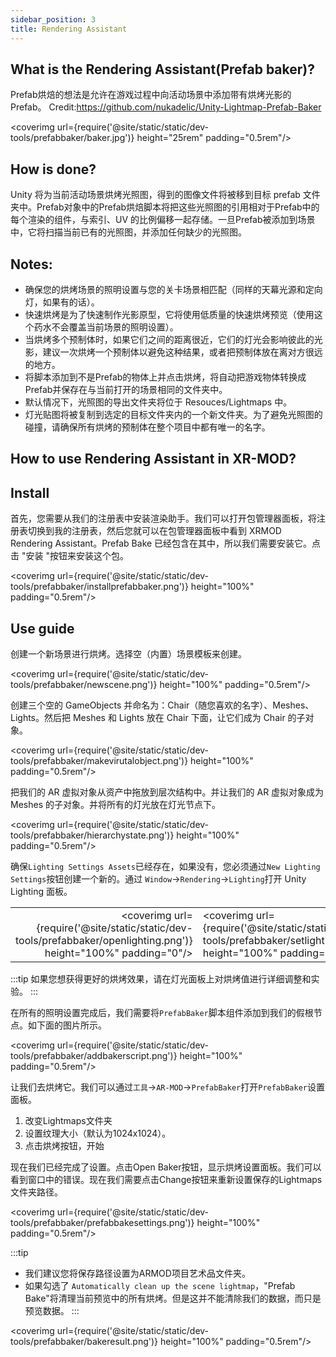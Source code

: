 ```yaml
---
sidebar_position: 3
title: Rendering Assistant
---
```


## What is the Rendering Assistant(Prefab baker)?

Prefab烘焙的想法是允许在游戏过程中向活动场景中添加带有烘烤光影的Prefab。
Credit:https://github.com/nukadelic/Unity-Lightmap-Prefab-Baker

<coverimg url={require('@site/static/static/dev-tools/prefabbaker/baker.jpg')} height="25rem" padding="0.5rem"/>

## How is done?

Unity 将为当前活动场景烘烤光照图，得到的图像文件将被移到目标 prefab 文件夹中。Prefab对象中的Prefab烘焙脚本将把这些光照图的引用相对于Prefab中的每个渲染的组件，与索引、UV 的比例偏移一起存储。一旦Prefab被添加到场景中，它将扫描当前已有的光照图，并添加任何缺少的光照图。

## Notes:

- 确保您的烘烤场景的照明设置与您的关卡场景相匹配（同样的天幕光源和定向灯，如果有的话）。
- 快速烘烤是为了快速制作光影原型，它将使用低质量的快速烘烤预览（使用这个药水不会覆盖当前场景的照明设置）。
- 当烘烤多个预制体时，如果它们之间的距离很近，它们的灯光会影响彼此的光影，建议一次烘烤一个预制体以避免这种结果，或者把预制体放在离对方很远的地方。
- 将脚本添加到不是Prefab的物体上并点击烘烤，将自动把游戏物体转换成Prefab并保存在与当前打开的场景相同的文件夹中。
- 默认情况下，光照图的导出文件夹将位于 Resouces/Lightmaps 中。
- 灯光贴图将被复制到选定的目标文件夹内的一个新文件夹。为了避免光照图的碰撞，请确保所有烘烤的预制体在整个项目中都有唯一的名字。

## How to use Rendering Assistant in XR-MOD?

## Install

首先，您需要从我们的注册表中安装渲染助手。我们可以打开包管理器面板，将注册表切换到我的注册表，然后您就可以在包管理器面板中看到 XRMOD Rendering Assistant。Prefab Bake 已经包含在其中，所以我们需要安装它。点击 "安装 "按钮来安装这个包。

<coverimg url={require('@site/static/static/dev-tools/prefabbaker/installprefabbaker.png')} height="100%" padding="0.5rem"/>

## Use guide

创建一个新场景进行烘烤。选择空（内置）场景模板来创建。

<coverimg url={require('@site/static/static/dev-tools/prefabbaker/newscene.png')} height="100%" padding="0.5rem"/>

创建三个空的 GameObjects 并命名为：Chair（随您喜欢的名字）、Meshes、Lights。然后把 Meshes 和 Lights 放在 Chair 下面，让它们成为 Chair 的子对象。

<coverimg url={require('@site/static/static/dev-tools/prefabbaker/makevirutalobject.png')} height="100%" padding="0.5rem"/>

把我们的 AR 虚拟对象从资产中拖放到层次结构中。并让我们的 AR 虚拟对象成为 Meshes 的子对象。并将所有的灯光放在灯光节点下。

<coverimg url={require('@site/static/static/dev-tools/prefabbaker/hierarchystate.png')} height="100%" padding="0.5rem"/>

确保`Lighting Settings Assets`已经存在，如果没有，您必须通过`New Lighting Settings`按钮创建一个新的。通过 `Window`->`Rendering`->`Lighting`打开 Unity Lighting 面板。

|                                                                                           |                                                                                          |
| ----------------------------------------------------------------------------------------: | :--------------------------------------------------------------------------------------- |
| <coverimg url={require('@site/static/static/dev-tools/prefabbaker/openlighting.png')} height="100%" padding="0"/> | <coverimg url={require('@site/static/static/dev-tools/prefabbaker/setlighting.png')} height="100%" padding="0"/> |

:::tip
如果您想获得更好的烘烤效果，请在灯光面板上对烘烤值进行详细调整和实验。
:::

在所有的照明设置完成后，我们需要将`PrefabBaker`脚本组件添加到我们的假根节点。如下面的图片所示。

<coverimg url={require('@site/static/static/dev-tools/prefabbaker/addbakerscript.png')} height="100%" padding="0.5rem"/>

让我们去烘烤它。我们可以通过`工具`->`AR-MOD`->`PrefabBaker`打开`PrefabBaker`设置面板。

1. 改变Lightmaps文件夹
2. 设置纹理大小（默认为1024x1024）。
3. 点击烘烤按钮，开始

现在我们已经完成了设置。点击Open Baker按钮，显示烘烤设置面板。我们可以看到窗口中的错误。现在我们需要点击Change按钮来重新设置保存的Lightmaps文件夹路径。

<coverimg url={require('@site/static/static/dev-tools/prefabbaker/prefabbakesettings.png')} height="100%" padding="0.5rem"/>

:::tip

- 我们建议您将保存路径设置为ARMOD项目艺术品文件夹。
- 如果勾选了 `Automatically clean up the scene lightmap`，"Prefab Bake"将清理当前预览中的所有烘烤。但是这并不能清除我们的数据，而只是预览数据。
:::

<coverimg url={require('@site/static/static/dev-tools/prefabbaker/bakeresult.png')} height="100%" padding="0.5rem"/>
